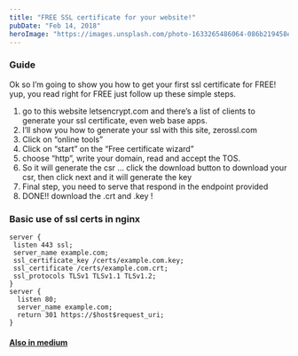 ```yaml
---
title: "FREE SSL certificate for your website!"
pubDate: "Feb 14, 2018"
heroImage: "https://images.unsplash.com/photo-1633265486064-086b219458ec?ixlib=rb-4.0.3&ixid=MnwxMjA3fDB8MHxwaG90by1wYWdlfHx8fGVufDB8fHx8&auto=format&fit=crop&w=1470&q=80"
---
```


### Guide

Ok so I’m going to show you how to get your first ssl certificate for FREE! yup, you read right for FREE just follow up these simple steps.

1. go to this website letsencrypt.com and there’s a list of clients to generate your ssl certificate, even web base apps.
2. I’ll show you how to generate your ssl with this site, zerossl.com
3. Click on “online tools”
4. Click on “start” on the “Free certificate wizard”
5. choose “http”, write your domain, read and accept the TOS.
6. So it will generate the csr … click the download button to download your csr, then click next and it will generate the key
7. Final step, you need to serve that respond in the endpoint provided
8. DONE!! download the .crt and .key !

### Basic use of ssl certs in nginx

```
server {
 listen 443 ssl;
 server_name example.com;
 ssl_certificate_key /certs/example.com.key;
 ssl_certificate /certs/example.com.crt;
 ssl_protocols TLSv1 TLSv1.1 TLSv1.2;
}
server {
  listen 80;
  server_name example.com;
  return 301 https://$host$request_uri;
}
```

#### [Also in medium](https://medium.com/@g3org3dev/free-ssl-certs-15fa31303770)
